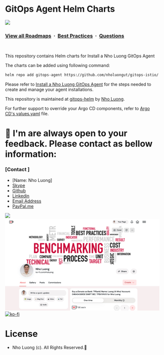 # GitOps Agent Helm Charts

![](https://i.imgur.com/waxVImv.png)
### [View all Roadmaps](https://github.com/nholuongut/all-roadmaps) &nbsp;&middot;&nbsp; [Best Practices](https://github.com/nholuongut/all-roadmaps/blob/main/public/best-practices/) &nbsp;&middot;&nbsp; [Questions](https://www.linkedin.com/in/nholuong/)
<br/>

This repository contains Helm charts for Install a Nho Luong GitOps Agent

The charts can be added using following command:
```bash
helm repo add gitops-agent https://github.com/nholuongut/gitops-istio/
```

Please refer to [Install a Nho Luong GitOps Agent](https://github.com/nholuongut/gitops-istio) for the steps needed to create and manage your agent installations.

This repository is maintained at [gitops-helm](https://github.com/nholuongut/gitops-helm) by [Nho Luong](https://github.com/nholuongut/gitops-istio).

For further support to override your Argo CD components, refer to [Argo CD's values.yaml](https://github.com/nholuongut/argo-helm/blob/main/charts/argo-cd/values.yaml) file.

# 🚀 I'm are always open to your feedback.  Please contact as bellow information:
### [Contact ]
* [Name: Nho Luong]
* [Skype](luongutnho_skype)
* [Github](https://github.com/nholuongut/)
* [Linkedin](https://www.linkedin.com/in/nholuong/)
* [Email Address](luongutnho@hotmail.com)
* [PayPal.me](https://www.paypal.com/paypalme/nholuongut)

![](https://i.imgur.com/waxVImv.png)
![](Donate.png)
[![ko-fi](https://ko-fi.com/img/githubbutton_sm.svg)](https://ko-fi.com/nholuong)

# License
* Nho Luong (c). All Rights Reserved.🌟